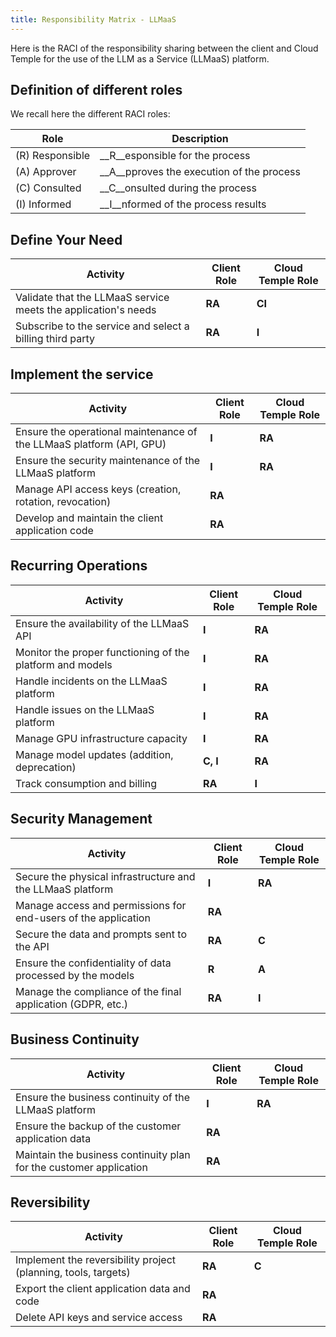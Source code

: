 ```yaml
---
title: Responsibility Matrix - LLMaaS
---
```


Here is the RACI of the responsibility sharing between the client and Cloud Temple for the use of the LLM as a Service (LLMaaS) platform.

## Definition of different roles

We recall here the different RACI roles:

| Role         | Description                              |
| ------------ | ---------------------------------------- |
| (R) Responsible | __R__esponsible for the process         |
| (A) Approver  | __A__pproves the execution of the process |
| (C) Consulted | __C__onsulted during the process        |
| (I) Informed  | __I__nformed of the process results     |

## Define Your Need

| Activity                                                              | Client Role | Cloud Temple Role |
| --------------------------------------------------------------------- | ----------- | ----------------- |
| Validate that the LLMaaS service meets the application's needs         | __RA__      | __CI__            |
| Subscribe to the service and select a billing third party             | __RA__      | __I__             |

## Implement the service

| Activity                                                                           | Client Role | Cloud Temple Role |
| ---------------------------------------------------------------------------------- | ----------- | ----------------- |
| Ensure the operational maintenance of the LLMaaS platform (API, GPU)              | __I__       | __RA__            |
| Ensure the security maintenance of the LLMaaS platform                             | __I__       | __RA__            |
| Manage API access keys (creation, rotation, revocation)                            | __RA__      |                   |
| Develop and maintain the client application code                                   | __RA__      |                   |

## Recurring Operations

| Activity                                                         | Client Role | Cloud Temple Role |
| ---------------------------------------------------------------- | ----------- | ----------------- |
| Ensure the availability of the LLMaaS API                         | __I__       | __RA__            |
| Monitor the proper functioning of the platform and models       | __I__       | __RA__            |
| Handle incidents on the LLMaaS platform                           | __I__       | __RA__            |
| Handle issues on the LLMaaS platform                              | __I__       | __RA__            |
| Manage GPU infrastructure capacity                                | __I__       | __RA__            |
| Manage model updates (addition, deprecation)                     | __C, I__    | __RA__            |
| Track consumption and billing                                     | __RA__      | __I__             |

## Security Management

| Activity                                                                    | Client Role | Cloud Temple Role |
| --------------------------------------------------------------------------- | ----------- | ----------------- |
| Secure the physical infrastructure and the LLMaaS platform                 | __I__       | __RA__            |
| Manage access and permissions for end-users of the application             | __RA__      |                   |
| Secure the data and prompts sent to the API                                | __RA__      | __C__             |
| Ensure the confidentiality of data processed by the models                 | __R__       | __A__             |
| Manage the compliance of the final application (GDPR, etc.)                | __RA__      | __I__             |

## Business Continuity

| Activity                                                              | Client Role | Cloud Temple Role |
| --------------------------------------------------------------------- | ----------- | ----------------- |
| Ensure the business continuity of the LLMaaS platform              | __I__       | __RA__            |
| Ensure the backup of the customer application data            | __RA__      |                   |
| Maintain the business continuity plan for the customer application | __RA__      |                   |

## Reversibility

| Activity                                                                    | Client Role | Cloud Temple Role |
| --------------------------------------------------------------------------- | ----------- | ----------------- |
| Implement the reversibility project (planning, tools, targets)              | __RA__      | __C__             |
| Export the client application data and code                                 | __RA__      |                   |
| Delete API keys and service access                                          | __RA__      |                   |